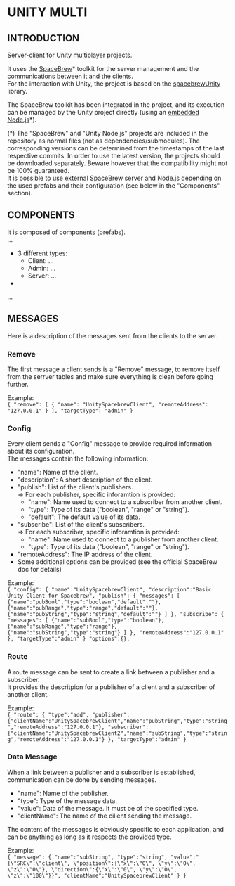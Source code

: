 # UNITY MULTI

## INTRODUCTION

Server-client for Unity multiplayer projects.<br>

It uses the [SpaceBrew](http://docs.spacebrew.cc/)* toolkit for the server management and the communications between it and the clients.<br>
For the interaction with Unity, the project is based on the [spacebrewUnity](https://github.com/Spacebrew/spacebrewUnity) library.<br>

The SpaceBrew toolkit has been integrated in the project, and its execution can be managed by the Unity project directly (using an [embedded Node.js](//github.com/2-REC/unity-nodejs)*).<br>

(*) The "SpaceBrew" and "Unity Node.js" projects are included in the repository as normal files (not as dependencies/submodules). The corresponding versions can be determined from the timestamps of the last respective commits.
In order to use the latest version, the projects should be downloaded separately. Beware however that the compatibility might not be 100% guaranteed.<br>
It is possible to use external SpaceBrew server and Node.js depending on the used prefabs and their configuration (see below in the "Components" section).<br>


## COMPONENTS

It is composed of components (prefabs).<br>
...<br>
- 3 different types:
    - Client: ...
    - Admin: ...
    - Server: ...
-

...<br>

## MESSAGES

Here is a description of the messages sent from the clients to the server.<br>


### Remove

The first message a client sends is a "Remove" message, to remove itself from the serrver tables and make sure everything is clean before going further.<br>

Example:<br>
    ```
    {
        "remove":
        [
            {
                "name": "UnitySpacebrewClient",
                "remoteAddress": "127.0.0.1"
            }
        ],
        "targetType": "admin"
    }
    ```


### Config

Every client sends a "Config" message to provide required information about its configuration.<br>
The messages contain the following information:<br>

- "name": Name of the client.<br>
- "description": A short description of the client.<br>
- "publish": List of the client's publishers.<br>
    => For each publisher, specific inforamtion is provided:<br>
    - "name": Name used to connect to a subscriber from another client.<br>
    - "type": Type of its data ("boolean", "range" or "string").<br>
    - "default": The default value of its data.<br>
- "subscribe": List of the client's subscribers.<br>
    => For each subscriber, specific inforamtion is provided:<br>
    - "name": Name used to connect to a publisher from another client.<br>
    - "type": Type of its data ("boolean", "range" or "string").<br>
- "remoteAddress": The IP address of the client.<br>
- Some additional options can be provided (see the official SpaceBrew doc for details)<br>

Example:<br>
    ```
    {
        "config":
        {
            "name":"UnitySpacebrewClient",
            "description":"Basic Unity Client for Spacebrew",
            "publish":
            {
                "messages":
                [
                    {"name":"pubBool","type":"boolean","default":""},
                    {"name":"pubRange","type":"range","default":""},
                    {"name":"pubString","type":"string","default":""}
                ]
            },
            "subscribe":
            {
                "messages":
                [
                    {"name":"subBool","type":"boolean"},
                    {"name":"subRange","type":"range"},
                    {"name":"subString","type":"string"}
                ]
             },
             "remoteAddress":"127.0.0.1"
        },
        "targetType":"admin"
    }
    "options":{},
    ```

### Route

A route message can be sent to create a link between a publisher and a subscriber.<br>
It provides the descritpion for a publisher of a client and a subscriber of another client.<br>

Example:<br>
    ```
    {
        "route":
        {
            "type":"add",
            "publisher":
            {"clientName":"UnitySpacebrewClient","name":"pubString","type":"string","remoteAddress":"127.0.0.1"},
            "subscriber":
            {"clientName":"UnitySpacebrewClient2","name":"subString","type":"string","remoteAddress":"127.0.0.1"}
        },
        "targetType":"admin"
    }
    ```

### Data Message

When a link between a publisher and a subscriber is established, communication can be done by sending messages.<br>

- "name": Name of the publisher.<br>
- "type": Type of the message data.<br>
- "value": Data of the message. It must be of the specified type.<br>
- "clientName": The name of the cilient sending the message.<br>

The content of the messages is obviously specific to each application, and can be anything as long as it respects the provided type.<br>

Example:<br>
    ```
    {
        "message":
        {
            "name":"subString",
            "type":"string",
            "value":"{\"SRC\":\"client\", \"position\":{\"x\":\"0\", \"y\":\"0\", \"z\":\"0\"}, \"direction\":{\"x\":\"0\", \"y\":\"0\", \"z\":\"100\"}}",
            "clientName":"UnitySpacebrewClient"
        }
    }
    ```




